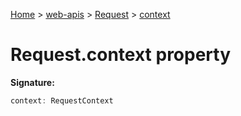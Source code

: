 [Home](./index) &gt; [web-apis](./web-apis.md) &gt; [Request](./web-apis.request.md) &gt; [context](./web-apis.request.context.md)

# Request.context property


**Signature:**
```javascript
context: RequestContext
```
